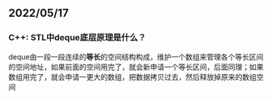 ## 2022/05/17

### C++: STL中deque底层原理是什么？

deque由一段一段连续的**等长**的空间结构构成，维护一个数组来管理各个等长区间的空间地址，如果前面的空间用完了，就会新申请一个等长区间，后面同理；如果数组用完了，就会申请一更大的数组，把数据拷贝过去，然后释放掉原来的数组空间